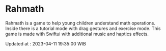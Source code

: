 # Rahmath

Rahmath is a game to help young children understand math operations. Inside there is a tutorial mode with drag gestures and exercise mode. This game is made with Swiftui with additional music and haptics effects.

Updated at : 2023-04-11 19:35:00 WIB